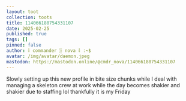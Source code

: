 ```yaml
---
layout: toot
collection: toots
title: 114066180754331107
date: 2025-02-25
published: true
tags: []
pinned: false
author: ⸸ commander ░ nova ⸸ :~$
avatar: /img/avatar/daemon.jpeg
mastodon: https://mastodon.online/@cmdr_nova/114066180754331107
---
```


Slowly setting up this new profile in bite size chunks while I deal with managing a skeleton crew at work while the day becomes shakier and shakier due to staffing lol thankfully it is my Friday
